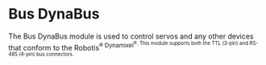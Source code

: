 # Bus DynaBus

The Bus DynaBus module is used to control servos and any
other devices that conform to the Robotis<Sup>&reg;</Sub>
Dynamixel<Sup>&reg;</Sub>.  This module supports both
the TTL (3-pin) and RS-485 (4-pin) bus connectors.


